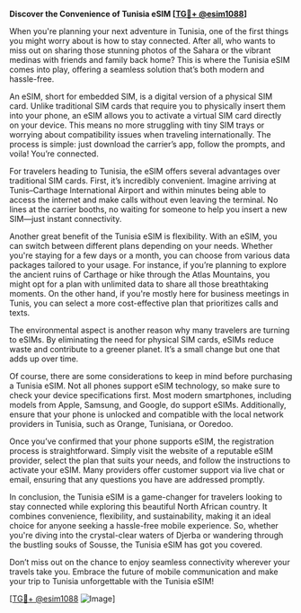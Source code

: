 **Discover the Convenience of Tunisia eSIM [[TG💪+ @esim1088](https://t.me/s/esim1088)]**

When you're planning your next adventure in Tunisia, one of the first things you might worry about is how to stay connected. After all, who wants to miss out on sharing those stunning photos of the Sahara or the vibrant medinas with friends and family back home? This is where the Tunisia eSIM comes into play, offering a seamless solution that’s both modern and hassle-free.

An eSIM, short for embedded SIM, is a digital version of a physical SIM card. Unlike traditional SIM cards that require you to physically insert them into your phone, an eSIM allows you to activate a virtual SIM card directly on your device. This means no more struggling with tiny SIM trays or worrying about compatibility issues when traveling internationally. The process is simple: just download the carrier’s app, follow the prompts, and voila! You’re connected.

For travelers heading to Tunisia, the eSIM offers several advantages over traditional SIM cards. First, it’s incredibly convenient. Imagine arriving at Tunis–Carthage International Airport and within minutes being able to access the internet and make calls without even leaving the terminal. No lines at the carrier booths, no waiting for someone to help you insert a new SIM—just instant connectivity.

Another great benefit of the Tunisia eSIM is flexibility. With an eSIM, you can switch between different plans depending on your needs. Whether you're staying for a few days or a month, you can choose from various data packages tailored to your usage. For instance, if you’re planning to explore the ancient ruins of Carthage or hike through the Atlas Mountains, you might opt for a plan with unlimited data to share all those breathtaking moments. On the other hand, if you're mostly here for business meetings in Tunis, you can select a more cost-effective plan that prioritizes calls and texts.

The environmental aspect is another reason why many travelers are turning to eSIMs. By eliminating the need for physical SIM cards, eSIMs reduce waste and contribute to a greener planet. It’s a small change but one that adds up over time.

Of course, there are some considerations to keep in mind before purchasing a Tunisia eSIM. Not all phones support eSIM technology, so make sure to check your device specifications first. Most modern smartphones, including models from Apple, Samsung, and Google, do support eSIMs. Additionally, ensure that your phone is unlocked and compatible with the local network providers in Tunisia, such as Orange, Tunisiana, or Ooredoo.

Once you’ve confirmed that your phone supports eSIM, the registration process is straightforward. Simply visit the website of a reputable eSIM provider, select the plan that suits your needs, and follow the instructions to activate your eSIM. Many providers offer customer support via live chat or email, ensuring that any questions you have are addressed promptly.

In conclusion, the Tunisia eSIM is a game-changer for travelers looking to stay connected while exploring this beautiful North African country. It combines convenience, flexibility, and sustainability, making it an ideal choice for anyone seeking a hassle-free mobile experience. So, whether you're diving into the crystal-clear waters of Djerba or wandering through the bustling souks of Sousse, the Tunisia eSIM has got you covered.

Don’t miss out on the chance to enjoy seamless connectivity wherever your travels take you. Embrace the future of mobile communication and make your trip to Tunisia unforgettable with the Tunisia eSIM!

[[TG💪+ @esim1088](https://t.me/s/esim1088) ![Image](https://i.postimg.cc/Y0z9fWf4/image.png)]